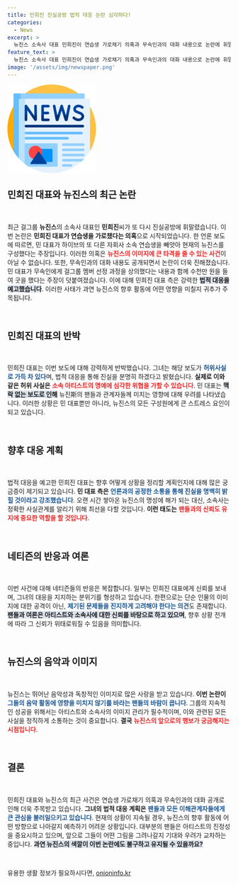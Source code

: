 ```yaml
---
title: 민희진 진실공방 법적 대응 논란 심각하다!
categories:
  - News
excerpt: >
  뉴진스 소속사 대표 민희진이 연습생 가로채기 의혹과 무속인과의 대화 내용으로 논란에 휘말렸습니다. 민 대표는 즉각 반박하며 법적 대응을 예고했습니다. 진실 공방의 전말이 궁금하다면 클릭하세요!
feature_text: >
  뉴진스 소속사 대표 민희진이 연습생 가로채기 의혹과 무속인과의 대화 내용으로 논란에 휘말렸습니다. 민 대표는 즉각 반박하며 법적 대응을 예고했습니다. 진실 공방의 전말이 궁금하다면 클릭하세요!
image: '/assets/img/newspaper.png'
---
```


<p><img src="/assets/img/newspaper.png" alt="kimp 속보" /></p>

<h2 data-ke-size="size26">민희진 대표와 뉴진스의 최근 논란</h2>

<p data-ke-size="size16">&nbsp;</p>

<p data-ke-size="size16">최근 걸그룹 <b>뉴진스</b>의 소속사 대표인 <b>민희진</b>씨가 또 다시 진실공방에 휘말렸습니다. 이번 논란은 <b>민희진 대표가 연습생을 가로챘다는 의혹</b>으로 시작되었습니다. 한 언론 보도에 따르면, 민 대표가 하이브의 또 다른 자회사 소속 연습생을 빼앗아 현재의 뉴진스를 구성했다는 주장입니다. 이러한 의혹은 <b><span style="color: #ee2323;">뉴진스의 이미지에 큰 타격을 줄 수 있는 사건</span></b>이 아닐 수 없습니다. 또한, 무속인과의 대화 내용도 공개되면서 논란이 더욱 진해졌습니다. 민 대표가 무속인에게 걸그룹 멤버 선정 과정을 상의했다는 내용과 함께 수천만 원을 들여 굿을 했다는 주장이 덧붙여졌습니다. 이에 대해 민희진 대표 측은 강력한 <b><span style="background-color: #21538527;">법적 대응을 예고했습니다</span></b>. 이러한 사태가 과연 뉴진스의 향후 활동에 어떤 영향을 미칠지 귀추가 주목됩니다.</p>

<p data-ke-size="size16">&nbsp;</p>

<h2 data-ke-size="size26">민희진 대표의 반박</h2>

<p data-ke-size="size16">&nbsp;</p>

<p data-ke-size="size16">민희진 대표는 이번 보도에 대해 강력하게 반박했습니다. 그녀는 해당 보도가 <b><span style="color: #1a5490;">허위사실로 가득 차 있다</span></b>며, 법적 대응을 통해 진실을 분명히 하겠다고 밝혔습니다. <b>실제로 이와 같은 허위 사실은</b> <b><span style="color: #ee2323;">소속 아티스트의 명예에 심각한 위협을 가할 수 있습니다</span></b>. 민 대표는 <b><span style="background-color: #21538527;">맥락 없는 보도로 인해</span></b> 뉴진斯의 팬들과 관계자들께 미치는 영향에 대해 우려를 나타냈습니다. 이러한 상황은 민 대표뿐만 아니라, 뉴진스의 모든 구성원에게 큰 스트레스 요인이 되고 있습니다.</p>

<p data-ke-size="size16">&nbsp;</p>

<h2 data-ke-size="size26">향후 대응 계획</h2>

<p data-ke-size="size16">&nbsp;</p>

<p data-ke-size="size16">법적 대응을 예고한 민희진 대표는 향후 어떻게 상황을 정리할 계획인지에 대해 많은 궁금증이 제기되고 있습니다. <b>민 대표 측은</b> <b><span style="color: #1a5490;">언론과의 공정한 소통을 통해 진실을 명백히 밝힐 것이라고 강조했습니다</span></b>. 오랜 시간 쌓아온 뉴진스의 명성에 해가 되는 대신, 소속사는 정확한 사실관계를 알리기 위해 최선을 다할 것입니다. <b>이런 태도는</b> <b><span style="color: #ee2323;">팬들과의 신뢰도 유지에 중요한 역할을 할 것입니다</span></b>.</p>

<p data-ke-size="size16">&nbsp;</p>

<h2 data-ke-size="size26">네티즌의 반응과 여론</h2>

<p data-ke-size="size16">&nbsp;</p>

<p data-ke-size="size16">이번 사건에 대해 네티즌들의 반응은 복잡합니다. 일부는 민희진 대표에게 신뢰를 보내며, 그녀의 대응을 지지하는 분위기를 형성하고 있습니다. 한편으로는 단순 인물의 이미지에 대한 공격이 아닌, <b><span style="color: #1a5490;">제기된 문제들을 진지하게 고려해야 한다는 의견</span></b>도 존재합니다. <b><span style="background-color: #21538527;">팬들과 여론은 아티스트와 소속사에 대한 신뢰를 바탕으로 하고 있으며</span></b>, 향후 상황 전개에 따라 그 신뢰가 위태로워질 수 있음을 의미합니다.</p>

<p data-ke-size="size16">&nbsp;</p>

<h2 data-ke-size="size26">뉴진스의 음악과 이미지</h2>

<p data-ke-size="size16">&nbsp;</p>

<p data-ke-size="size16">뉴진스는 뛰어난 음악성과 독창적인 이미지로 많은 사랑을 받고 있습니다. <b>이번 논란이</b> <b><span style="color: #1a5490;">그들의 음악 활동에 영향을 미치지 않기를 바라는 팬들의 바람이 큽니다</span></b>. 그룹의 지속적인 성공을 위해서는 아티스트와 소속사의 이미지 관리가 필수적이며, 이와 관련된 모든 사실을 정직하게 소통하는 것이 중요합니다. <b>결국</b> <b><span style="color: #ee2323;">뉴진스의 앞으로의 행보가 궁금해지는 시점입니다</span></b>.</p>

<p data-ke-size="size16">&nbsp;</p>

<h2 data-ke-size="size26">결론</h2>

<p data-ke-size="size16">&nbsp;</p>

<p data-ke-size="size16">민희진 대표와 뉴진스의 최근 사건은 연습생 가로채기 의혹과 무속인과의 대화 공개로 인해 더욱 주목받고 있습니다. <b>그녀의 법적 대응 계획은</b> <b><span style="color: #1a5490;">팬들과 모든 이해관계자들에게 큰 관심을 불러일으키고 있습니다</span></b>. 현재의 상황이 지속될 경우, 뉴진스의 향후 활동에 어떤 방향으로 나아갈지 예측하기 어려운 상황입니다. 대부분의 팬들은 아티스트의 진정성을 중요시하고 있으며, 앞으로 그들이 어떤 그림을 그려나갈지 기대와 우려가 교차하는 중입니다. <b><span style="background-color: #21538527;">과연 뉴진스의 색깔이 이번 논란에도 불구하고 유지될 수 있을까요?</span></b> </p>

<p data-ke-size="size16">&nbsp;</p>
유용한 생활 정보가 필요하시다면, <a href="https://onioninfo.kr" rel="dofollow">onioninfo.kr</a>


